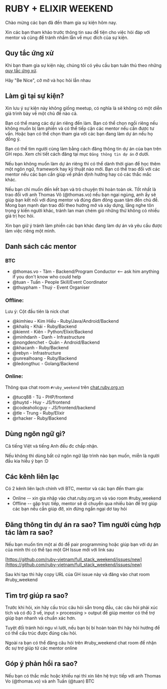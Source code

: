 # RUBY + ELIXIR WEEKEND

Chào mừng các bạn đã đến tham gia sự kiện hôm nay.

Xin các bạn tham khảo trước thông tin sau để tiện cho việc
hỏi đáp với mentor và cũng để tránh nhầm lẫn về mục đích
của sự kiện.

## Quy tắc ứng xử

Khi bạn tham gia sự kiện này, chúng tôi có yêu cầu
bạn tuân thủ theo những [quy tắc ứng xử](http://ruby.org.vn/code-of-conduct.html). 

Hãy "Be Nice", cở mở và học hỏi lẫn nhau

## Làm gì tại sự kiện?

Xin lưu ý sự kiện này không giống meetup, có nghĩa là
sẽ không có một diễn giả trình bày về một chủ để nào cả.

Bạn có thể mang các dự án riêng đến làm. Bạn có thể chọn
ngồi riêng nếu không muốn bị làm phiền và có thể tiếp cận
các mentor nếu cần được tư vấn. Hoặc bạn có thể chọn tham
gia với các bạn đang làm dự án nếu họ đồng ý.

Bạn có thể tìm người cùng làm bằng cách đăng thông tin
dự án của bạn trên GH repo. Xem chi tiết cách đăng tại
mục `Đăng thông tin dự án` ở dưới.

Nếu bạn không muốn làm dự án riêng thì có thể dành thời
gian để học thêm một ngôn ngữ, framework hay kỹ thuật nào
mới. Bạn có thể trao đổi với các mentor nếu các bạn cần
giúp về phần định hướng hay có các thắc mắc khác.

Nếu bạn chỉ muốn đến kết bạn và trò chuyện thì hoàn toàn
ok. Tốt nhất là trao đổi với anh Thomas Võ (@thomas.vo) nếu
bạn ngại ngùng, anh ấy sẽ giúp bạn kết nối với đúng mentor và đúng
đám đông quan tâm đến chủ đề. Mong bạn mạnh dạn trao đổi
theo hướng mở và xây dựng, lắng nghe tôn trọng ý kiến
người khác, tránh lan man chém gió những thứ không có
nhiều giá trị học hỏi.

Xin bạn giữ ý tránh làm phiền các bạn khác đang làm
dự án và yêu cầu được làm việc riêng một mình.

## Danh sách các mentor

### BTC

* @thomas.vo - Tâm - Backend/Program Conductor <-- ask him anything if you don't know who could help
* @tuan - Tuấn - People Skill/Event Coordinator
* @thuypham - Thuý - Event Organiser

### Offline:

Lưu ý: Cột đầu tiên là nick chat

* @kimhieu - Kim Hiếu - Ruby/Java/Android/Backend
* @khailq - Khải - Ruby/Backend
* @kiennt - Kiên - Python/Elixir/Backend
* @minhdanh - Danh - Infrastructure
* @nongdenchet - Quân - Android/Backend
* @khacanh - Ruby/Backend
* @rebyn - Infrastructure
* @unrealhoang - Ruby/Backend
* @ledongthuc - Golang/Backend

### Online:

Thông qua chat room `#ruby_weekend` trên [chat.ruby.org.vn](http://chat.ruby.org.vn)

* @tucq88 - Tú - PHP/frontend
* @huytd - Huy - JS/frontend
* @codeaholicguy - JS/frontend/backend
* @tle - Trung - Ruby/Elixir
* @rhacker - Ruby/Backend

## Dùng ngôn ngữ gì?

Cả tiếng Việt và tiếng Anh đều đc chấp nhận.

Nếu không thì dùng bất cứ ngôn ngữ lập trình nào bạn
muốn, miễn là người đầu kia hiểu ý bạn :D

## Các kênh liên lạc

Có 2 kênh liên lạch chính với BTC, mentor và các bạn đến
tham gia:

* Online -- xin gia nhập vào chat.ruby.org.vn và vào room #ruby_weekend
* Offline -- gặp trực tiếp, mentor sẽ di chuyển qua nhiều
bàn để trợ giúp các bạn nếu cần giúp đỡ, xin đừng ngần ngại
dơ tay hỏi

## Đăng thông tin dự án ra sao? Tìm người cùng hợp tác làm ra sao?

Nếu bạn muốn tìm một ai đó để pair programming hoặc giúp bạn
với dự án của mình thì có thể tạo một GH Issue mới với link sau

[https://github.com/ruby-vietnam/full_stack_weekend/issues/new](https://github.com/ruby-vietnam/full_stack_weekend/issues/new)

Sau khi tạo thì hãy copy URL của GH issue này và đăng vào chat
room #ruby_weekend

## Tìm trợ giúp ra sao?

Trước khi hỏi, xin hãy cấu trúc câu hỏi sẵn trong đầu, các câu
hỏi phải xúc tích và có đủ 3 vế, input > processing > output
để giúp mentor có thể trợ giúp bạn nhanh và chuẩn xác hơn.

Tuyệt đối tránh hỏi ngu vì lười, nếu bạn bị bí hoàn toàn thì
hãy hỏi hướng để có thể cấu trúc được đúng câu hỏi.

Ngoài ra bạn có thể đăng câu hỏi trên #ruby_weekend chat room
để nhận đc sự trợ giúp từ các mentor online

## Góp ý phản hồi ra sao?

Nếu bạn có thắc mắc hoặc khiếu nại thì xin liên hệ trực
tiếp với anh Thomas Vo (@thomas.vo) và anh Tuấn (@tuan) BTC

